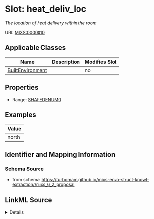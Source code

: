 # Slot: heat_deliv_loc


_The location of heat delivery within the room_



URI: [MIXS:0000810](https://w3id.org/mixs/0000810)



<!-- no inheritance hierarchy -->




## Applicable Classes

| Name | Description | Modifies Slot |
| --- | --- | --- |
[BuiltEnvironment](BuiltEnvironment.md) |  |  no  |







## Properties

* Range: [SHAREDENUM0](SHAREDENUM0.md)






## Examples

| Value |
| --- |
| north |

## Identifier and Mapping Information







### Schema Source


* from schema: https://turbomam.github.io/mixs-envo-struct-knowl-extraction//mixs_6_2_proposal




## LinkML Source

<details>
```yaml
name: heat_deliv_loc
description: The location of heat delivery within the room
title: heating delivery locations
notes:
- delivery
- location
- locations
examples:
- value: north
from_schema: https://turbomam.github.io/mixs-envo-struct-knowl-extraction//mixs_6_2_proposal
rank: 1000
slot_uri: MIXS:0000810
multivalued: false
alias: heat_deliv_loc
domain_of:
- BuiltEnvironment
range: SHARED_ENUM_0
required: false
recommended: false

```
</details>